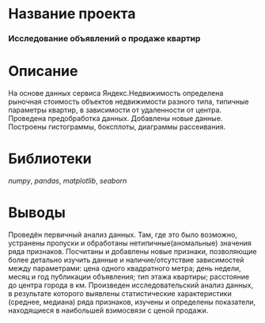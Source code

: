 # Название проекта

### Исследование объявлений о продаже квартир

# Описание

На основе данных сервиса Яндекс.Недвижимость определена рыночная стоимость
объектов недвижимости разного типа, типичные параметры квартир, в зависимости от
удаленности от центра. Проведена предобработка данных. Добавлены новые данные.
Построены гистограммы, боксплоты, диаграммы рассеивания.

# Библиотеки

_numpy_, _pandas_, _matplotlib_, _seaborn_

# Выводы

Проведён первичный анализ данных. Там, где это было возможно, устранены пропуски и обработаны нетипичные(аномальные) значения ряда признаков. 
Посчитаны и добавлены новые признаки, позволяющие более детально изучить данные и наличие/отсутствие зависимостей между параметрами: 
цена одного квадратного метра; день недели, месяц и год публикации объявления; тип этажа квартиры; расстояние до центра города в км. 
Произведен исследовательский анализ данных, в результате которого выявлены статистические характеристики (среднее, медиана) ряда признаков, 
изучены и определены показатели, находящиеся в наибольшей взимосвязи с ценой продажи.
